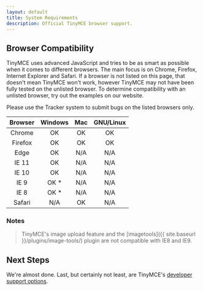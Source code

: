 ```yaml
---
layout: default
title: System Requirements
description: Official TinyMCE browser support.
---
```


## Browser Compatibility

TinyMCE uses advanced JavaScript and tries to be as smart as possible when it comes to different browsers. The main focus is on Chrome, Firefox, Internet Explorer and Safari. If a browser is not listed on this page, that doesn't mean TinyMCE won't work, however TinyMCE may not have been fully tested on the unlisted browser. To determine compatibility with an unlisted browser, try out the examples on our website.

Please use the Tracker system to submit bugs on the listed browsers only.

|Browser | Windows | Mac | GNU/Linux |
|:------:|:-------:|:---:|:---------:|
|Chrome  | OK      | OK  | OK |
|Firefox | OK      | OK  | OK |
|Edge    | OK      | N/A | N/A |
|IE 11   | OK      | N/A | N/A |
|IE 10   | OK      | N/A | N/A |
|IE 9    | OK *    | N/A | N/A |
|IE 8    | OK *    | N/A | N/A |
|Safari  | N/A     | OK  | N/A |

### Notes

> TinyMCE's image upload feature and the [imagetools]({{ site.baseurl }}/plugins/image-tools/) plugin are not compatible with IE8 and IE9.

## Next Steps

We're almost done. Last, but certainly not least, are TinyMCE's [developer support options](../getting-support).
